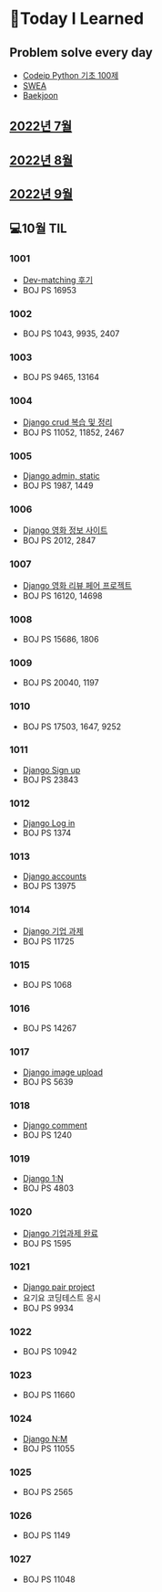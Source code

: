 # 📖Today I Learned

## Problem solve every day
* [Codeip Python 기초 100제](./Python_codeup/README.md)
* [SWEA](./SWEA/README.md)
* [Baekjoon](./Baekjoon/README.md)


## [2022년 7월](./202207TIL.md)
## [2022년 8월](./202208TIL.md)
## [2022년 9월](./202209TIL.md)

## 💻10월 TIL

### 1001
* [Dev-matching 후기](./programmers/dev_matching_baekend.md)
* BOJ PS 16953

### 1002
* BOJ PS 1043, 9935, 2407

### 1003
* BOJ PS 9465, 13164

### 1004
* [Django crud 복습 및 정리](./수업내용/1004/Django_day7.md)
* BOJ PS 11052, 11852, 2467

### 1005
* [Django admin, static](./수업내용/1005/Django_day8.md)
* BOJ PS 1987, 1449

### 1006
* [Django 영화 정보 사이트](./수업내용/1006/Django_day9.md)
* BOJ PS 2012, 2847

### 1007
* [Django 영화 리뷰 페어 프로젝트](./수업내용/1007/django_PJT.md)
* BOJ PS 16120, 14698

### 1008
* BOJ PS 15686, 1806

### 1009
* BOJ PS 20040, 1197

### 1010
* BOJ PS 17503, 1647, 9252

### 1011
* [Django Sign up](./수업내용/1011/Django_day9.md)
* BOJ PS 23843

### 1012
* [Django Log in](./수업내용/1011/Django_day10.md)
* BOJ PS 1374

### 1013
* [Django accounts](./수업내용/1011/Django_day11.md)
* BOJ PS 13975

### 1014
* [Django 기업 과제](https://github.com/Pangpyo/Django)
* BOJ PS 11725

### 1015
* BOJ PS 1068

### 1016
* BOJ PS 14267

### 1017
* [Django image upload](./수업내용/1011/Django_day12.md)
* BOJ PS 5639

### 1018
* [Django comment](./수업내용/1011/Django_day13.md)
* BOJ PS 1240

### 1019
* [Django 1:N](./수업내용/1011/Django_day14.md)
* BOJ PS 4803

### 1020
* [Django 기업과제 완료](https://github.com/Pangpyo/Django)
* BOJ PS 1595

### 1021
* [Django pair project](https://github.com/Pangpyo/KPJSSJ)
* 요기요 코딩테스트 응시
* BOJ PS 9934

### 1022
* BOJ PS 10942

### 1023
* BOJ PS 11660

### 1024
* [Django N:M](./수업내용/1011/Django_day15.md)
* BOJ PS 11055

### 1025
* BOJ PS 2565

### 1026
* BOJ PS 1149

### 1027
* BOJ PS 11048